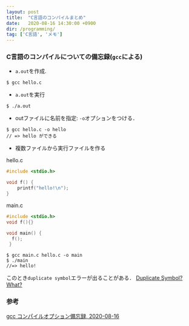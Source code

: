 ```yaml
---
layout: post
title:  "C言語のコンパイルまとめ"
date:   2020-08-16 14:30:00 +0900
dir: /programming/
tag: ['C言語', 'メモ']
---
```

### C言語のコンパイルについての備忘録(`gcc`による)

- `a.out`を作成.
```
$ gcc hello.c
```

- `a.out`を実行
```
$ ./a.out
```

- outファイルに名前を指定: `-o`オプションをつける．
```
$ gcc hello.c -o hello
// => hello ができる
```

- 複数ファイルから実行ファイルを作る

hello.c

```c
#include <stdio.h>

void f() {
    printf("hello!\n");
}
```
main.c

```c
#include <stdio.h>
void f(){}

void main() {
  f();
 }
```

```
$ gcc main.c hello.c -o main
$ ./main
//=> hello!
```
このとき`duplicate symbol`エラーが出ることがある． [Duplicate Symbol? What?](https://samwho.dev/blog/duplicate-symbol-what/)

### 参考
[gcc コンパイルオプション備忘録, 2020-08-16](https://qiita.com/seriru13/items/c2f5192615162c4c3f47)
